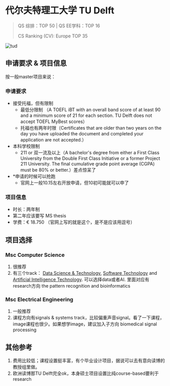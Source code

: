 # 代尔夫特理工大学 TU Delft

> QS 综排：TOP 50	|	QS EE学科：TOP 16
>
> CS Ranking (CV): Europe TOP 35

![tud](img\tud.jpg)

## 申请要求 & 项目信息

按一般master项目来说：

### 申请要求

+ 接受托福，但有限制
  + 最低分限制 （A TOEFL iBT with an overall band score of at least 90 and a minimum score of 21 for each section. TU Delft does not accept TOEFL MyBest scores）
  + 托福也有两年时限（Certificates that are older than two years on the day you have uploaded the document and completed your application are not accepted.）
+ 本科学校限制
  + 211 or 双一流及以上（A bachelor's degree from either a First Class University from the Double First Class Initiative or a former Project 211 University. The final cumulative grade point average (CGPA) must be 80% or better.）差点惊呆了
+ *申请的时候可以抢跑
  + 官网上一般10.15左右开放申请，但10初可能就可以申了

### 项目信息

+ 时长：两年制
+ 第二年应该要写 MS thesis
+ 学费：€ 18.750 （官网上写的就是这个，是不是应该用逗号）

## 项目选择

### **Msc Computer Science** 

1. 很推荐
2. 有三个track： [ Data Science & Technology](https://www.tudelft.nl/en/education/programmes/masters/computer-science/msc-computer-science/the-data-science-technology-track/), [Software Technology](https://www.tudelft.nl/en/education/programmes/masters/computer-science/msc-computer-science/the-software-technology-track/) and [Artificial Intelligence Technology](https://www.tudelft.nl/en/education/programmes/masters/computer-science/msc-computer-science/the-artificial-intelligence-technology-track/). 可以选择data或者AI. 里面对应有research方向 the pattern recognition and bioinformatics

### **Msc Electrical Engineering**

1. 一般推荐
2. 课程方向有signals & systems track，比较偏重声音signal。看了一下课程，image课程也很少。如果想学image，建议加入子方向 biomedical signal processing

## 其他参考

1. 费用比较低；课程设置挺丰富，有个毕业设计项目，据说可以去有意向读博的教授组里做。
2. 欧洲读博那TU Delft完全ok，本身硕士项目设置比纯course-based要利于research